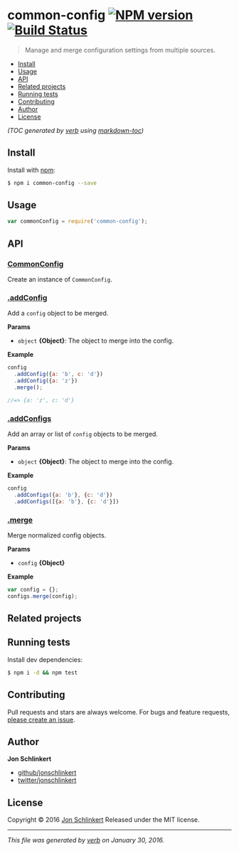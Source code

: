 # common-config [![NPM version](https://img.shields.io/npm/v/common-config.svg)](https://www.npmjs.com/package/common-config) [![Build Status](https://img.shields.io/travis/jonschlinkert/common-config.svg)](https://travis-ci.org/jonschlinkert/common-config)

> Manage and merge configuration settings from multiple sources.

- [Install](#install)
- [Usage](#usage)
- [API](#api)
- [Related projects](#related-projects)
- [Running tests](#running-tests)
- [Contributing](#contributing)
- [Author](#author)
- [License](#license)

_(TOC generated by [verb](https://github.com/verbose/verb) using [markdown-toc](https://github.com/jonschlinkert/markdown-toc))_

## Install

Install with [npm](https://www.npmjs.com/):

```sh
$ npm i common-config --save
```

## Usage

```js
var commonConfig = require('common-config');
```

## API

### [CommonConfig](index.js#L12)

Create an instance of `CommonConfig`.

### [.addConfig](index.js#L33)

Add a `config` object to be merged.

**Params**

* `object` **{Object}**: The object to merge into the config.

**Example**

```js
config
  .addConfig({a: 'b', c: 'd'})
  .addConfig({a: 'z'})
  .merge();

//=> {a: 'z', c: 'd'}
```

### [.addConfigs](index.js#L54)

Add an array or list of `config` objects to be merged.

**Params**

* `object` **{Object}**: The object to merge into the config.

**Example**

```js
config
  .addConfigs({a: 'b'}, {c: 'd'})
  .addConfigs([{a: 'b'}, {c: 'd'}])
```

### [.merge](index.js#L76)

Merge normalized config objects.

**Params**

* `config` **{Object}**

**Example**

```js
var config = {};
configs.merge(config);
```

## Related projects

## Running tests

Install dev dependencies:

```sh
$ npm i -d && npm test
```

## Contributing

Pull requests and stars are always welcome. For bugs and feature requests, [please create an issue](https://github.com/jonschlinkert/common-config/issues/new).

## Author

**Jon Schlinkert**

* [github/jonschlinkert](https://github.com/jonschlinkert)
* [twitter/jonschlinkert](http://twitter.com/jonschlinkert)

## License

Copyright © 2016 [Jon Schlinkert](https://github.com/jonschlinkert)
Released under the MIT license.

***

_This file was generated by [verb](https://github.com/verbose/verb) on January 30, 2016._